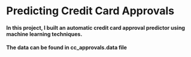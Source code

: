 # Predicting Credit Card Approvals

#### In this project, I built an automatic credit card approval predictor using machine learning techniques.

#### The data can be found in cc_approvals.data file
